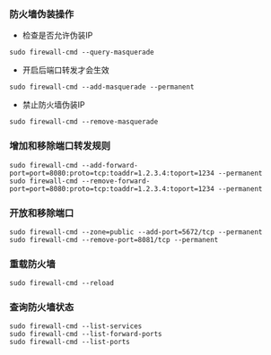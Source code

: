 ### 防火墙伪装操作
* 检查是否允许伪装IP
```
sudo firewall-cmd --query-masquerade
```
* 开启后端口转发才会生效
```
sudo firewall-cmd --add-masquerade --permanent
```
* 禁止防火墙伪装IP
```
sudo firewall-cmd --remove-masquerade
```
### 增加和移除端口转发规则
```
sudo firewall-cmd --add-forward-port=port=8080:proto=tcp:toaddr=1.2.3.4:toport=1234 --permanent
sudo firewall-cmd --remove-forward-port=port=8080:proto=tcp:toaddr=1.2.3.4:toport=1234 --permanent
```
### 开放和移除端口
```
sudo firewall-cmd --zone=public --add-port=5672/tcp --permanent
sudo firewall-cmd --remove-port=8081/tcp --permanent
```
### 重载防火墙
```
sudo firewall-cmd --reload
```
### 查询防火墙状态
```
sudo firewall-cmd --list-services
sudo firewall-cmd --list-forward-ports
sudo firewall-cmd --list-ports
```